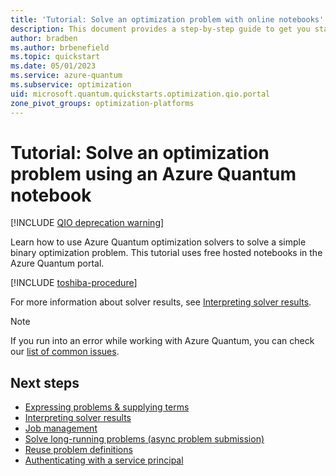 ```yaml
---
title: 'Tutorial: Solve an optimization problem with online notebooks'
description: This document provides a step-by-step guide to get you started with optimization in the Azure Quantum portal
author: bradben
ms.author: brbenefield
ms.topic: quickstart
ms.date: 05/01/2023
ms.service: azure-quantum
ms.subservice: optimization
uid: microsoft.quantum.quickstarts.optimization.qio.portal
zone_pivot_groups: optimization-platforms
---
```


# Tutorial: Solve an optimization problem using an Azure Quantum notebook

[!INCLUDE [QIO deprecation warning](includes/qio-deprecate-warning.md)]

Learn how to use Azure Quantum optimization solvers to solve a simple binary optimization problem. This tutorial uses free hosted notebooks in the Azure Quantum portal.


[!INCLUDE [toshiba-procedure](includes/quickstart-qio-include-toshiba-portal.md)]


For more information about solver results, see [Interpreting solver results](xref:microsoft.quantum.optimization.understand-solver-results).

> [!NOTE]
> If you run into an error while working with Azure Quantum, you can check our [list of common issues](xref:microsoft.quantum.azure.common-issues).

## Next steps

- [Expressing problems & supplying terms](xref:microsoft.quantum.optimization.express-problem)
- [Interpreting solver results](xref:microsoft.quantum.optimization.understand-solver-results)
- [Job management](xref:microsoft.quantum.optimization.job-management)
- [Solve long-running problems (async problem submission)](xref:microsoft.quantum.optimization.solve-long-running-problems)
- [Reuse problem definitions](xref:microsoft.quantum.optimization.reuse-problem-definitions)
- [Authenticating with a service principal](xref:microsoft.quantum.optimization.authenticate-service-principal)
